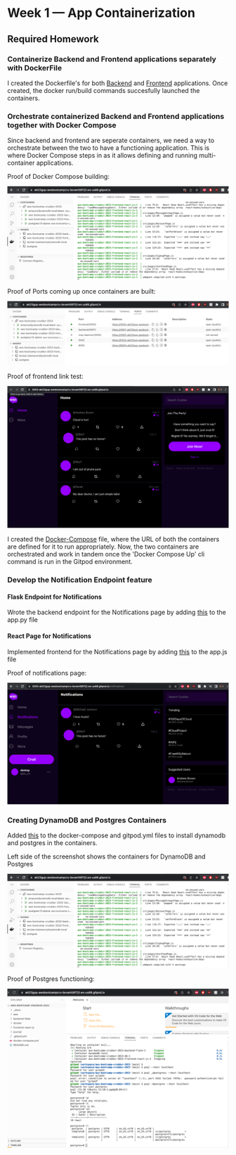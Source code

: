 # Week 1 — App Containerization

## Required Homework

### Containerize Backend and Frontend applications separately with DockerFile

I created the Dockerfile's for both [Backend](https://github.com/aki23gup/aws-bootcamp-cruddur-2023/blob/main/backend-flask/Dockerfile) and [Frontend](https://github.com/aki23gup/aws-bootcamp-cruddur-2023/blob/main/frontend-react-js/Dockerfile) applications. Once created, the docker run/build commands succesfully launched the containers. 

### Orchestrate containerized Backend and Frontend applications together with Docker Compose

Since backend and frontend are seperate containers, we need a way to orchestrate between the two to have a functioning application. This is where Docker Compose steps in as it allows defining and running multi-container applications. 

Proof of Docker Compose building:

![](assets/Week1-Docker-Compose.png)

Proof of Ports coming up once containers are built:

![](assets/Week1-Proof-of-Ports.png)

Proof of frontend link test:

![](assets/Week1-BrowserTest.png)

I created the [Docker-Compose](https://github.com/aki23gup/aws-bootcamp-cruddur-2023/blob/main/docker-compose.yml) file, where the URL of both the containers are defined for it to run appropriately. Now, the two containers are orchestrated and work in tandem once the 'Docker Compose Up' cli command is run in the Gitpod environment.

### Develop the Notification Endpoint feature 
#### Flask Endpoint for Notifications
Wrote the backend endpoint for the Notifications page by adding [this](https://github.com/aki23gup/aws-bootcamp-cruddur-2023/commit/e987cfcbe60bd3e66a95e5f64a34f925d4583cd9) to the app.py file

#### React Page for Notifications
Implemented frontend for the Notifications page by adding [this](https://github.com/aki23gup/aws-bootcamp-cruddur-2023/commit/f2c787b82ee490d25f5a631182180b84dd1c55ca) to the app.js file

Proof of notifications page:

![](assets/Week1-NotificationsPage.png)

### Creating DynamoDB and Postgres Containers

Added [this](https://github.com/aki23gup/aws-bootcamp-cruddur-2023/commit/8f00a9a451492f626a16e25ca374fce0d046c182) to the docker-compose and gitpod.yml files to install dynamodb and postgres in the containers. 

Left side of the screenshot shows the containers for DynamoDB and Postgres

![](assets/Week1-Docker-Compose.png)

Proof of Postgres functioning:

![](assets/Week1-Postgres.png)
